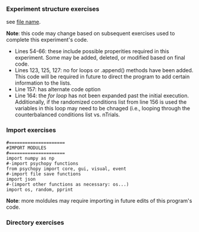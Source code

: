### Experiment structure exercises

see [file name](link).

**Note**: this code may change based on subsequent exercises used to complete this experiment's code.
- Lines 54-66: these include possible properities required in this experiment. Some may be added, deleted, or modified based on final code.
- Lines 123, 125, 127: no for loops or .append() methods have been added. This code will be required in future to direct the program to add certain information to the lists.
- Line 157: has alternate code option
- Line 164: the *for loop* has not been expanded past the initial execution. Additionally, if the randomized conditions list from line 156 is used the variables in this loop may need to be chnaged (i.e., looping through the counterbalanced conditions list vs. nTrials.

### Import exercises

```
#=====================
#IMPORT MODULES
#=====================
import numpy as np
#-import psychopy functions
from psychopy import core, gui, visual, event
#-import file save functions
import json
#-(import other functions as necessary: os...)
import os, random, pprint
```
**Note**: more moldules may require importing in future edits of this program's code.

### Directory exercises

```
